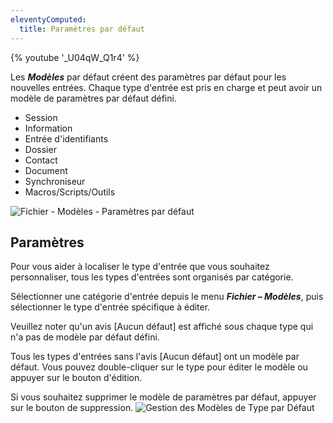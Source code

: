 ```yaml
---
eleventyComputed:
  title: Paramètres par défaut
---
```

{% youtube '_U04qW_Q1r4' %}

Les ***Modèles*** par défaut créent des paramètres par défaut pour les nouvelles entrées. Chaque type d'entrée est pris en charge et peut avoir un modèle de paramètres par défaut défini.

* Session
* Information
* Entrée d'identifiants
* Dossier
* Contact
* Document
* Synchroniseur
* Macros/Scripts/Outils

![Fichier - Modèles - Paramètres par défaut](https://cdnweb.devolutions.net/docs/docs_en_rdm_windows_clip10168.png)

## Paramètres

Pour vous aider à localiser le type d'entrée que vous souhaitez personnaliser, tous les types d'entrées sont organisés par catégorie.

Sélectionner une catégorie d'entrée depuis le menu ***Fichier – Modèles***, puis sélectionner le type d'entrée spécifique à éditer.

Veuillez noter qu'un avis [Aucun défaut] est affiché sous chaque type qui n'a pas de modèle par défaut défini.

Tous les types d'entrées sans l'avis [Aucun défaut] ont un modèle par défaut. Vous pouvez double-cliquer sur le type pour éditer le modèle ou appuyer sur le bouton d'édition.

Si vous souhaitez supprimer le modèle de paramètres par défaut, appuyer sur le bouton de suppression.
![Gestion des Modèles de Type par Défaut](https://cdnweb.devolutions.net/docs/docs_en_rdm_windows_clip10169.png)

